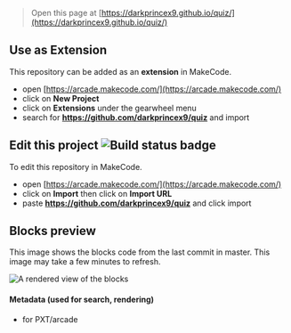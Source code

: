  


> Open this page at [https://darkprincex9.github.io/quiz/](https://darkprincex9.github.io/quiz/)

## Use as Extension

This repository can be added as an **extension** in MakeCode.

* open [https://arcade.makecode.com/](https://arcade.makecode.com/)
* click on **New Project**
* click on **Extensions** under the gearwheel menu
* search for **https://github.com/darkprincex9/quiz** and import

## Edit this project ![Build status badge](https://github.com/darkprincex9/quiz/workflows/MakeCode/badge.svg)

To edit this repository in MakeCode.

* open [https://arcade.makecode.com/](https://arcade.makecode.com/)
* click on **Import** then click on **Import URL**
* paste **https://github.com/darkprincex9/quiz** and click import

## Blocks preview

This image shows the blocks code from the last commit in master.
This image may take a few minutes to refresh.

![A rendered view of the blocks](https://github.com/darkprincex9/quiz/raw/master/.github/makecode/blocks.png)

#### Metadata (used for search, rendering)

* for PXT/arcade
<script src="https://makecode.com/gh-pages-embed.js"></script><script>makeCodeRender("{{ site.makecode.home_url }}", "{{ site.github.owner_name }}/{{ site.github.repository_name }}");</script>
